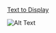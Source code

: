 [Text to Display](https://github.com/sundaybest3/Spring2024/raw/main/Corpus/Readingtext.md)

![Alt Text](https://.jpg)


